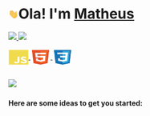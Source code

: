 <h1> <img src="https://raw.githubusercontent.com/ABSphreak/ABSphreak/master/gifs/Hi.gif" width="20px">Ola! I'm <a href="https://github.com/slvsccp">Matheus</a>
</h1>

 <!--
  <img src="https://komarev.com/ghpvc/?username=slvsccp&color=green" alt="slvsccp" /> -->

<div>
  <a href="https://github.com/slvsccp">
  <img height="180em" src="https://github-readme-stats.vercel.app/api?username=slvsccp&show_icons=true&theme=dracula&include_all_commits=true&count_private=true"/>
  <img height="180em" src="https://github-readme-stats.vercel.app/api/top-langs/?username=slvsccp&layout=compact&langs_count=7&theme=dracula"/>
</div>


<!--
#### 📬 Find me at
[![Linkedin Badge](https://img.shields.io/badge/-LinkedIn-blue?style=flat-square&logo=Linkedin&logoColor=white&link=https://www.linkedin.com/in/matheusperfil/)](https://www.linkedin.com/in/matheusperfil/) 

Here are some ideas to get you started: -->

<div style="display: inline_block"><br>
  <img align="center" alt="slvsccp-Js" height="30" width="40" src="https://raw.githubusercontent.com/devicons/devicon/master/icons/javascript/javascript-plain.svg">
  <img align="center" alt="slvsccp-HTML" height="30" width="40" src="https://raw.githubusercontent.com/devicons/devicon/master/icons/html5/html5-original.svg">
  <img align="center" alt="slvsccp-CSS" height="30" width="40" src="https://raw.githubusercontent.com/devicons/devicon/master/icons/css3/css3-original.svg">
</div>
  
  ##
  
<div>
  <a href="https://www.linkedin.com/in/matheusperfil/" target="_blank"><img src="https://img.shields.io/badge/-LinkedIn-%230077B5?style=for-the-badge&logo=linkedin&logoColor=white" target="_blank"></a> 
</div>
  
  
<h4>Here are some ideas to get you started:</h4>
